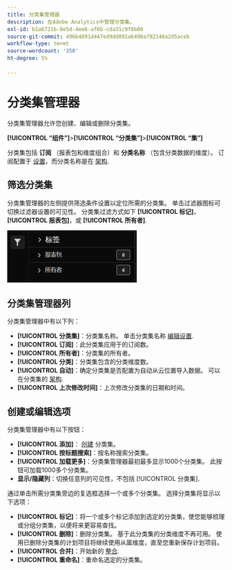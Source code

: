 ```yaml
---
title: 分类集管理器
description: 在Adobe Analytics中管理分类集。
exl-id: b1a6721b-8e5d-4ee6-af6b-cda31c9f8b00
source-git-commit: 496b4891d447ed9dd091a6498a792146a2d5aceb
workflow-type: tm+mt
source-wordcount: '350'
ht-degree: 5%

---
```


# 分类集管理器

分类集管理器允许您创建、编辑或删除分类集。

**[!UICONTROL “组件”]**>**[!UICONTROL “分类集”]**>**[!UICONTROL “集”]**

分类集包括 **订阅** （报表包和维度组合）和 **分类名称** （包含分类数据的维度）。 订阅配置于 [设置](settings.md)，而分类名称是在 [架构](schema.md).

## 筛选分类集

分类集管理器的左侧提供筛选条件设置以定位所需的分类集。 单击过滤器图标可切换过滤器设置的可见性。 分类集过滤方式如下 **[!UICONTROL 标记]**， **[!UICONTROL 报表包]**，或 **[!UICONTROL 所有者]**.

![分类集过滤器](../../assets/classification-set-filters.png)

## 分类集管理器列

分类集管理器中有以下列：

* **[!UICONTROL 分类集]**：分类集名称。 单击分类集名称 [编辑设置](settings.md).
* **[!UICONTROL 订阅]**：此分类集应用于的订阅数。
* **[!UICONTROL 所有者]**：分类集的所有者。
* **[!UICONTROL 分类]**：分类集包含的分类维度数。
* **[!UICONTROL 自动]**：确定分类集是否配置为自动从云位置导入数据。 可以在分类集的 [架构](schema.md).
* **[!UICONTROL 上次修改时间]**：上次修改分类集的日期和时间。

## 创建或编辑选项

分类集管理器中有以下按钮：

* **[!UICONTROL 添加]**： [创建](create.md) 分类集。
* **[!UICONTROL 按标题搜索]**：按名称搜索分类集。
* **[!UICONTROL 加载更多]**：分类集管理器最初最多显示1000个分类集。 此按钮可加载1000多个分类集。
* **显示/隐藏列**：切换任意列的可见性，不包括 [!UICONTROL 分类集].

通过单击所需分类集旁边的复选框选择一个或多个分类集。 选择分类集将显示以下选项：

* **[!UICONTROL 标记]**：将一个或多个标记添加到选定的分类集，使您能够梳理或分组分类集，以便将来更容易查找。
* **[!UICONTROL 删除]**：删除分类集。 基于此分类集的分类维度不再可用。 使用已删除分类集的计划项目将继续使用从属维度，直至您重新保存计划项目。
* **[!UICONTROL 合并]**：开始新的 [整合](../consolidations/process.md).
* **[!UICONTROL 重命名]**：重命名选定的分类集。
